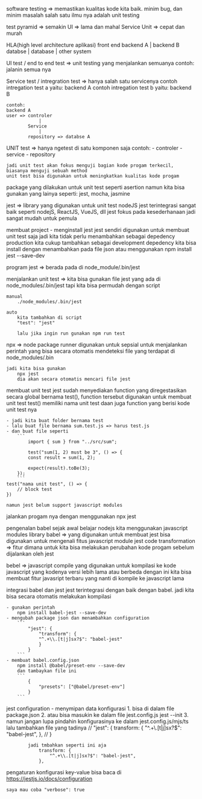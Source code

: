 software testing => memastikan kualitas kode kita baik. minim bug, dan minim masalah
    salah satu ilmu nya adalah unit testing

test pyramid => semakin 
    UI => lama dan mahal
    Service
    Unit => cepat dan murah

HLA(high level architecture aplikasi)
            front end
    backend A   |       backend B
    databse     |   database | other system

UI test / end to end test => unit testing yang menjalankan semuanya
    contoh: jalanin semua nya

Service test / intregration test => hanya salah satu servicenya
    contoh intregation test a yaitu: backend A
    contoh intregation test b yaitu: backend B

    contoh:
    backend A
    user => controler
                |
            Service
                |
            repository => databse A

UNIT test => hanya ngetest di satu komponen saja
    contoh:
        - controler
        - service
        - repository

    jadi unit test akan fokus menguji bagian kode progam terkecil, biasanya menguji sebuah method
    unit test bisa digunakan untuk meningkatkan kualitas kode progam

package yang dilakukan untuk unit test seperti asertion
    namun kita bisa gunakan yang lainya
    seperti: jest, mocha, jasmine 

jest => library yang digunakan untuk unit test nodeJS
    jest terintegrasi sangat baik seperti nodejS, ReactJS, VueJS, dll
    jest fokus pada kesederhanaan jadi sangat mudah untuk pemula

membuat project
    - menginstall jest
        jest sendiri digunakan untuk membuat unit test saja
            jadi kita tidak perlu menambahkan sebagai depedency production
            kita cukup tambahkan sebagai development depedency
        kita bisa install dengan menambahkan pada file json atau menggunakan
            npm install jest --save-dev

program jest => berada pada di node_module/.bin/jest

menjalankan unit test => kita bisa gunakan file jest yang ada di node_modules/.bin/jest
    tapi kita bisa permudah dengan script

    manual
        ./node_modules/.bin/jest
    
    auto
        kita tambahkan di script
        "test": "jest"

        lalu jika ingin run gunakan npm run test

npx => node package runner
    digunakan untuk sepsial untuk menjalankan perintah yang bisa secara otomatis mendeteksi  file yang terdapat di node_modules/.bin

    jadi kita bisa gunakan
        npx jest
        dia akan secara otomatis mencari file jest

membuat unit test
    jest sudah menyediakan function yang diregestasikan secara global bernama test(),
        function tersebut digunakan untuk membuat unit test
    test() memiliki nama unit test daan juga function yang berisi kode unit test nya

    - jadi kita buat folder bernama test
    - lalu buat file bernama sum.test.js => harus test.js
    - dan buat file seperti
        ```
            import { sum } from "../src/sum";

            test("sum(1, 2) must be 3", () => {
            const result = sum(1, 2);

            expect(result).toBe(3);
        });
        ```
    test("nama unit test", () => {
        // block test
    })

    namun jest belum support javascript modules

jalankan progam nya dengan menggunakan
    npx jest

pengenalan babel
    sejak awal belajar nodejs kita menggunakan javascript modules
        library babel => yang digunakan untuk membuat jest bisa digunakan untuk mengenali fitus javascript module
    jest code transformation => fitur dimana untuk kita bisa melakukan perubahan kode progam sebelum dijalankan oleh jest

bebel => javascript compile yang digunakan untuk kompilasi ke kode javascript yang kodenya versi lebih lama atau berbeda
    dengan ini kita bisa membuat fitur javasript terbaru yang nanti di kompile ke javascript lama

integrasi babel dan jest
    jest terintegrasi dengan baik dengan babel. jadi kita bisa secara otomatis melakukan kompilasi
    
    - gunakan perintah
        npm install babel-jest --save-dev
    - mengubah package json dan menambahkan configuration
        ```
            "jest": {
                "transform": {
                "^.+\\.[t|j]sx?$": "babel-jest"
                }
            }
        ```
    - membuat babel.config.json
        npm install @babel/preset-env --save-dev
        dan tambaykan file ini
        ```
            {
                "presets": ["@babel/preset-env"]
            }
        ```

jest configuration
    - menymipan data konfigurasi
        1. bisa di dalam file package.json
        2. atau bisa masukin ke dalam file jest.config.js
            jest --init
        3. namun jangan lupa pindahin konfigurasinya ke dalam jest.config.js/mjs/ts
            lalu tambahkan file yang tadinya
                // "jest": {
                    transform: {
                        "^.+\\.[t|j]sx?$": "babel-jest",
                    },
                // }

            jadi tmbahkan seperti ini aja
                transform: {
                    "^.+\\.[t|j]sx?$": "babel-jest",
                },

pengaturan konfigurasi
    key-value
    bisa baca di https://jestjs.io/docs/configuration

    saya mau coba "verbose": true